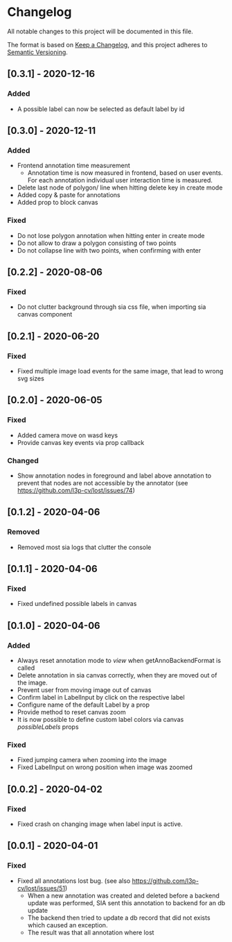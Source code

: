 # Changelog
All notable changes to this project will be documented in this file.

The format is based on [Keep a Changelog](https://keepachangelog.com/en/1.0.0/),
and this project adheres to [Semantic Versioning](https://semver.org/spec/v2.0.0.html).

## [0.3.1] - 2020-12-16
### Added
- A possible label can now be selected as default label by id

## [0.3.0] - 2020-12-11
### Added
- Frontend annotation time measurement 
  * Annotation time is now measured in frontend, based on user events. For each annotation individual user interaction time is measured. 
- Delete last node of polygon/ line when hitting delete key in create mode
- Added copy & paste for annotations
- Added prop to block canvas
### Fixed
- Do not lose polygon annotation when hitting enter in create mode
- Do not allow to draw a polygon consisting of two points
- Do not collapse line with two points, when confirming with enter

## [0.2.2] - 2020-08-06
### Fixed
- Do not clutter background through sia css file, when importing sia canvas component
  
## [0.2.1] - 2020-06-20
### Fixed
- Fixed multiple image load events for the same image, that lead to wrong svg sizes

## [0.2.0] - 2020-06-05
### Fixed 
- Added camera move on wasd keys
- Provide canvas key events via prop callback
### Changed
- Show annotation nodes in foreground and label above annotation to prevent that nodes are not accessible by the annotator (see https://github.com/l3p-cv/lost/issues/74)

## [0.1.2] - 2020-04-06
### Removed
- Removed most sia logs that clutter the console
  
## [0.1.1] - 2020-04-06
### Fixed
- Fixed undefined possible labels in canvas
   
## [0.1.0] - 2020-04-06
### Added
- Always reset annotation mode to *view* when getAnnoBackendFormat is called
- Delete annotation in sia canvas correctly, when they are moved out of the image.
- Prevent user from moving image out of canvas
- Confirm label in LabelInput by click on the respective label
- Configure name of the default Label by a prop 
- Provide method to reset canvas zoom
- It is now possible to define custom label colors via canvas *possibleLabels* props 

### Fixed
- Fixed jumping camera when zooming into the image
- Fixed LabelInput on wrong position when image was zoomed

## [0.0.2] - 2020-04-02
### Fixed
- Fixed crash on changing image when label input is active.

## [0.0.1] - 2020-04-01
### Fixed 
- Fixed all annotations lost bug. (see also https://github.com/l3p-cv/lost/issues/51)
  * When a new annotation was created and deleted before a backend update was performed, SIA sent this annotation to backend for an db update
  * The backend then tried to update a db record that did not exists which caused an exception.
  * The result was that all annotation where lost 